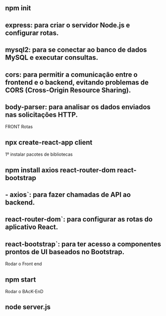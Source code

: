 ## npm init
## express: para criar o servidor Node.js e configurar rotas.

## mysql2: para se conectar ao banco de dados MySQL e executar consultas.

## cors: para permitir a comunicação entre o frontend e o backend, evitando problemas de CORS (Cross-Origin Resource Sharing).

## body-parser: para analisar os dados enviados nas solicitações HTTP.


FRONT
Rotas

## npx create-react-app client
1º instalar pacotes de bibliotecas 
## npm install axios react-router-dom react-bootstrap

## - axios`: para fazer chamadas de API ao backend.
## react-router-dom`: para configurar as rotas do aplicativo React.
## react-bootstrap`: para ter acesso a componentes prontos de UI baseados no Bootstrap.

Rodar o Front end
## npm start

Rodar o BAcK-EnD
## node server.js
